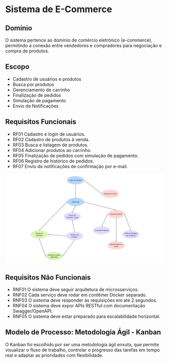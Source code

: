 # Sistema de E-Commerce
## Domínio
O sistema pertence ao domínio de comércio eletrônico (e-commerce), permitindo a conexão entre vendedores e compradores para negociação e compra de produtos.

## Escopo
- Cadastro de usuários e produtos
- Busca por produtos
- Gerenciamento de carrinho
- Finalização de pedidos
- Simulação de pagamento
- Envio de Notificações

## Requisitos Funcionais

- RF01 Cadastro e login de usuários.
- RF02 Cadastro de produtos à venda.
- RF03 Busca e listagem de produtos.
- RF04 Adicionar produtos ao carrinho.
- RF05 Finalização de pedidos com simulação de pagamento.
- RF06 Registro de histórico de pedidos.
- RF07 Envio de notificações de confirmação por e-mail.

 ![alt text](images/modelos-processos.png)


 ## Requisitos Não Funcionais

- RNF01	O sistema deve seguir arquitetura de microsserviços.
- RNF02 Cada serviço deve rodar em contêiner Docker separado.
- RNF03 O sistema deve responder às requisições em até 2 segundos.
- RNF04	O sistema deve expor APIs RESTful com documentação Swagger/OpenAPI.
- RNF05 O sistema deve estar preparado para escalabilidade horizontal.

## Modelo de Processo: Metodologia Ágil - Kanban

O Kanban foi escolhido por ser uma metodologia ágil enxuta, que permite visualizar o fluxo de trabalho, controlar o progresso das tarefas em tempo real e adaptar as prioridades com flexibilidade. 
